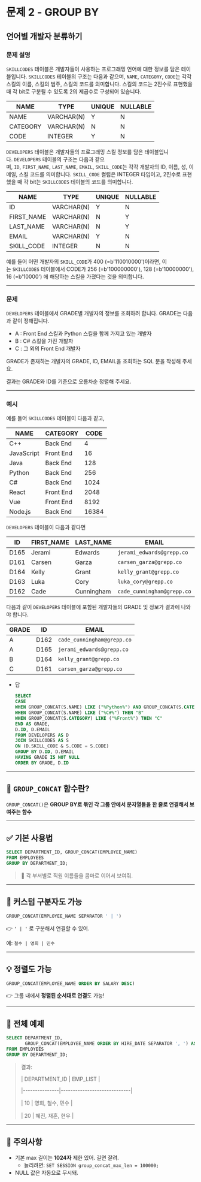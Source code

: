 # 문제 2 - GROUP BY

## 언어별 개발자 분류하기

### **문제 설명**

`SKILLCODES` 테이블은 개발자들이 사용하는 프로그래밍 언어에 대한 정보를 담은 테이블입니다. `SKILLCODES` 테이블의 구조는 다음과 같으며, `NAME`, `CATEGORY`, `CODE`는 각각 스킬의 이름, 스킬의 범주, 스킬의 코드를 의미합니다. 스킬의 코드는 2진수로 표현했을 때 각 bit로 구분될 수 있도록 2의 제곱수로 구성되어 있습니다.

| NAME | TYPE | UNIQUE | NULLABLE |
| --- | --- | --- | --- |
| NAME | VARCHAR(N) | Y | N |
| CATEGORY | VARCHAR(N) | N | N |
| CODE | INTEGER | Y | N |

`DEVELOPERS` 테이블은 개발자들의 프로그래밍 스킬 정보를 담은 테이블입니다. `DEVELOPERS` 테이블의 구조는 다음과 같으며, `ID`, `FIRST_NAME`, `LAST_NAME`, `EMAIL`, `SKILL_CODE`는 각각 개발자의 ID, 이름, 성, 이메일, 스킬 코드를 의미합니다. `SKILL_CODE` 컬럼은 INTEGER 타입이고, 2진수로 표현했을 때 각 bit는 `SKILLCODES` 테이블의 코드를 의미합니다.

| NAME | TYPE | UNIQUE | NULLABLE |
| --- | --- | --- | --- |
| ID | VARCHAR(N) | Y | N |
| FIRST_NAME | VARCHAR(N) | N | Y |
| LAST_NAME | VARCHAR(N) | N | Y |
| EMAIL | VARCHAR(N) | Y | N |
| SKILL_CODE | INTEGER | N | N |

예를 들어 어떤 개발자의 `SKILL_CODE`가 400 (=b'110010000')이라면, 이는 `SKILLCODES` 테이블에서 CODE가 256 (=b'100000000'), 128 (=b'10000000'), 16 (=b'10000') 에 해당하는 스킬을 가졌다는 것을 의미합니다.

---

### 문제

`DEVELOPERS` 테이블에서 GRADE별 개발자의 정보를 조회하려 합니다. GRADE는 다음과 같이 정해집니다.

- A : Front End 스킬과 Python 스킬을 함께 가지고 있는 개발자
- B : C# 스킬을 가진 개발자
- C : 그 외의 Front End 개발자

GRADE가 존재하는 개발자의 GRADE, ID, EMAIL을 조회하는 SQL 문을 작성해 주세요.

결과는 GRADE와 ID를 기준으로 오름차순 정렬해 주세요.

---

### 예시

예를 들어 `SKILLCODES` 테이블이 다음과 같고,

| NAME | CATEGORY | CODE |
| --- | --- | --- |
| C++ | Back End | 4 |
| JavaScript | Front End | 16 |
| Java | Back End | 128 |
| Python | Back End | 256 |
| C# | Back End | 1024 |
| React | Front End | 2048 |
| Vue | Front End | 8192 |
| Node.js | Back End | 16384 |

`DEVELOPERS` 테이블이 다음과 같다면

| ID | FIRST_NAME | LAST_NAME | EMAIL | SKILL_CODE |
| --- | --- | --- | --- | --- |
| D165 | Jerami | Edwards | `jerami_edwards@grepp.co` | 400 |
| D161 | Carsen | Garza | `carsen_garza@grepp.co` | 2048 |
| D164 | Kelly | Grant | `kelly_grant@grepp.co` | 1024 |
| D163 | Luka | Cory | `luka_cory@grepp.co` | 16384 |
| D162 | Cade | Cunningham | `cade_cunningham@grepp.co` | 8452 |

다음과 같이 `DEVELOPERS` 테이블에 포함된 개발자들의 GRADE 및 정보가 결과에 나와야 합니다.

| GRADE | ID | EMAIL |
| --- | --- | --- |
| A | D162 | `cade_cunningham@grepp.co` |
| A | D165 | `jerami_edwards@grepp.co` |
| B | D164 | `kelly_grant@grepp.co` |
| C | D161 | `carsen_garza@grepp.co` |

- 답
    
    ```sql
    SELECT
    CASE 
    WHEN GROUP_CONCAT(S.NAME) LIKE ("%Python%") AND GROUP_CONCAT(S.CATEGORY) LIKE("%Front%") THEN "A"
    WHEN GROUP_CONCAT(S.NAME) LIKE ("%C#%") THEN "B"
    WHEN GROUP_CONCAT(S.CATEGORY) LIKE ("%Front%") THEN "C"
    END AS GRADE,
    D.ID, D.EMAIL
    FROM DEVELOPERS AS D
    JOIN SKILLCODES AS S
    ON (D.SKILL_CODE & S.CODE = S.CODE)
    GROUP BY D.ID, D.EMAIL 
    HAVING GRADE IS NOT NULL
    ORDER BY GRADE, D.ID
    ```
    

---

## 🔷 `GROUP_CONCAT` 함수란?

`GROUP_CONCAT()`은 **GROUP BY로 묶인 각 그룹 안에서 문자열들을 한 줄로 연결해서 보여주는 함수**

---

## ✅ 기본 사용법

```sql
SELECT DEPARTMENT_ID, GROUP_CONCAT(EMPLOYEE_NAME)
FROM EMPLOYEES
GROUP BY DEPARTMENT_ID;
```

> 🔸 각 부서별로 직원 이름들을 콤마로 이어서 보여줘.
> 

---

## 🔄 커스텀 구분자도 가능

```sql
GROUP_CONCAT(EMPLOYEE_NAME SEPARATOR ' | ')
```

👉 `' | '` 로 구분해서 연결할 수 있어.

예: `철수 | 영희 | 민수`

---

## 💡 정렬도 가능

```sql
GROUP_CONCAT(EMPLOYEE_NAME ORDER BY SALARY DESC)
```

👉 그룹 내에서 **정렬된 순서대로 연결**도 가능!

---

## 🧠 전체 예제

```sql
SELECT DEPARTMENT_ID,
       GROUP_CONCAT(EMPLOYEE_NAME ORDER BY HIRE_DATE SEPARATOR ', ') AS EMP_LIST
FROM EMPLOYEES
GROUP BY DEPARTMENT_ID;
```

> 결과:
> 
> 
> | DEPARTMENT_ID | EMP_LIST                    |
> 
> |---------------|-----------------------------|
> 
> | 10            | 영희, 철수, 민수            |
> 
> | 20            | 혜진, 재훈, 현우            |
> 

---

## 📛 주의사항

- 기본 max 길이는 **1024자** 제한 있어. 길면 잘려.
    - 늘리려면: `SET SESSION group_concat_max_len = 100000;`
- NULL 값은 자동으로 무시돼.